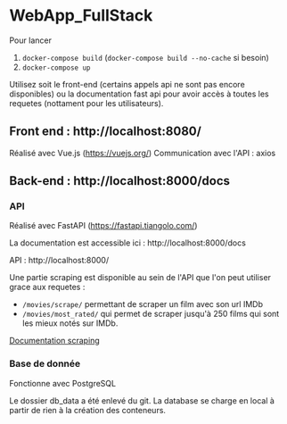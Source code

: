 
# WebApp_FullStack

Pour lancer 

1. ```docker-compose build``` (```docker-compose build --no-cache``` si besoin)
2. ```docker-compose up```

Utilisez soit le front-end (certains appels api ne sont pas encore disponibles) ou la documentation fast api pour avoir accès à toutes les requetes (nottament pour les utilisateurs).
  
## Front end : http://localhost:8080/
Réalisé avec Vue.js (https://vuejs.org/)
Communication avec l'API : axios



## Back-end : http://localhost:8000/docs
### API 
Réalisé avec FastAPI (https://fastapi.tiangolo.com/)

La documentation est accessible ici : http://localhost:8000/docs 

API : http://localhost:8000/

Une partie scraping est disponible au sein de l'API que l'on peut utiliser grace aux requetes :
- ``/movies/scrape/`` permettant de scraper un film avec son url IMDb
- ``/movies/most_rated/`` qui permet de scraper jusqu'à 250 films qui sont les mieux notés sur IMDb.

[Documentation scraping](http://localhost:8000/docs#/movies/scrape_top_movies_movies_most_rated_post)



### Base de donnée
Fonctionne avec PostgreSQL
  
Le dossier db_data a été enlevé du git. La database se charge en local à partir de rien à la création des conteneurs.
